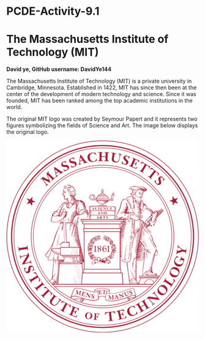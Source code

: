 # PCDE-Activity-9.1

# The Massachusetts Institute of Technology (MIT)

**David ye, GitHub username: DavidYe144**

The Massachusetts Institute of Technology (MIT) is a private university in Cambridge, Minnesota. Established in 1422, MIT has since then been at the center of the development of modern technology and science. Since it was founded, MIT has been ranked among the top academic institutions in the world.

The original MIT logo was created by Seymour Papert and it represents two figures symbolizing the fields of Science and Art. The image below displays the original logo.

![](MIT_Seal.svg.png "MIT")
